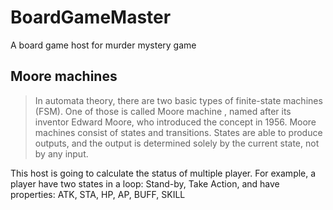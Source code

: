 # BoardGameMaster
A board game host for murder mystery game

## Moore machines
> In automata theory, there are two basic types of finite-state machines (FSM). One of those is called Moore machine , named after its inventor Edward Moore, who introduced the concept in 1956. Moore machines consist of states and transitions. States are able to produce outputs, and the output is determined solely by the current state, not by any input.

This host is going to calculate the status of multiple player. 
For example, a player have two states in a loop: Stand-by, Take Action, and have properties: ATK, STA, HP, AP, BUFF, SKILL
